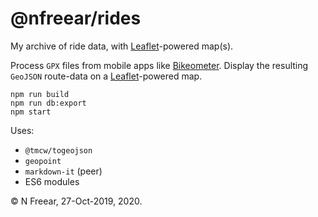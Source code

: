 
# @nfreear/rides

My archive of ride data, with [Leaflet][]-powered map(s).

Process `GPX` files from mobile apps like [Bikeometer][app].
Display the resulting `GeoJSON` route-data on a [Leaflet][]-powered map.

```
npm run build
npm run db:export
npm start
```

Uses:

 * `@tmcw/togeojson`
 * `geopoint`
 * `markdown-it` (peer)
 * ES6 modules

© N Freear, 27-Oct-2019, 2020.

[app]: https://play.google.com/store/apps/details?id=com.fehmin.bikeometer&
  "Bike Computer - GPS Cycling Tracker, on Google Play / Android"
[leaflet]: https://leafletjs.com/
  "An open-source JavaScript library for mobile-friendly interactive maps"
